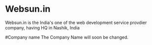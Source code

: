 # Websun.in
Websun.in is the India's one of the web development service provdier company, having HQ in Nashik, India

#Company name
The Company Name will soon be changed.
